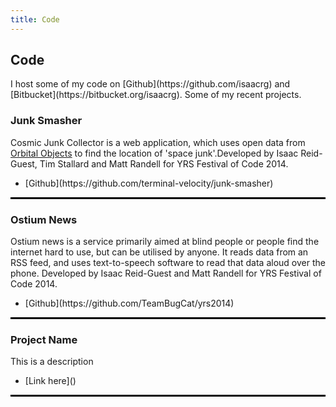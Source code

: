 ```yaml
---
title: Code
---
```

<style>
.project{
  width: 100%;
  border-bottom: black solid;
}
.project > p{
  clear: both;
}
</style>
<h2>Code</h2>
I host some of my code on [Github](https://github.com/isaacrg) and [Bitbucket](https://bitbucket.org/isaacrg). Some of my recent projects.



<div class="project">
  <h3>Junk Smasher</h3>
  <p>
    Cosmic Junk Collector is a web application, which uses open data from <a href="https://github.com/alexras/orbital_objects">Orbital Objects</a> to find the location of 'space junk'.Developed by Isaac Reid-Guest, Tim Stallard and Matt Randell for YRS Festival of Code 2014.
    <ul>
      <li>
        [Github](https://github.com/terminal-velocity/junk-smasher)
      </li>
    </ul>
  </p>
</div>

<div class="project">
  <h3>Ostium News</h3>
  <p>
    Ostium news is a service primarily aimed at blind people or people find the internet hard to use, but can be utilised by anyone. It reads data from an RSS feed, and uses text-to-speech software to read that data aloud over the phone. Developed by Isaac Reid-Guest and Matt Randell for YRS Festival of Code 2014.
    <ul>
      <li>
        [Github](https://github.com/TeamBugCat/yrs2014)
      </li>
    </ul>
  </p>
</div>

<div class="project">
  <h3>Project Name</h3>
  <p>
    This is a description
    <ul>
      <li>
        [Link here]()
      </li>
    </ul>
  </p>
</div>

<!--
<div id="list"><i>Loading</i></div>
<script src="/libs/jx.min.js"></script>
<script>
  jx.load('https://api.github.com/users/isaacrg/repos',function(data){
    for(i in data){
    	console.log(data[i]);
    	if(i==0){
    	  document.getElementById("list").innerHTML="";
    	}
      document.getElementById("list").innerHTML = document.getElementById("list").innerHTML + '<li><a href="'+data[i].html_url+'?via=ir-g.uk">'+data[i].name+'</a> - '+data[i].description+'';
    }
  },'json');
</script>-->
